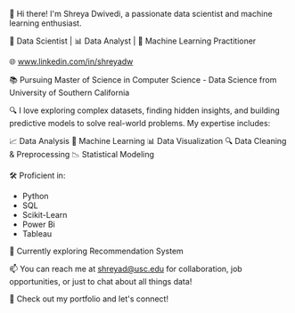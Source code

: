 👋 Hi there! I'm Shreya Dwivedi, a passionate data scientist and machine learning enthusiast.

🔬 Data Scientist | 📊 Data Analyst | 🤖 Machine Learning Practitioner

🌐 www.linkedin.com/in/shreyadw

📚 Pursuing Master of Science in Computer Science - Data Science from University of Southern California

🔍 I love exploring complex datasets, finding hidden insights, and building predictive models to solve real-world problems. My expertise includes:

📈 Data Analysis
🧠 Machine Learning
📊 Data Visualization
🔍 Data Cleaning & Preprocessing
📉 Statistical Modeling

🛠️ Proficient in:
- Python
- SQL
- Scikit-Learn
- Power Bi
- Tableau


🌱 Currently exploring Recommendation System

📫 You can reach me at shreyad@usc.edu for collaboration, job opportunities, or just to chat about all things data!

🔗 Check out my portfolio and let's connect!

